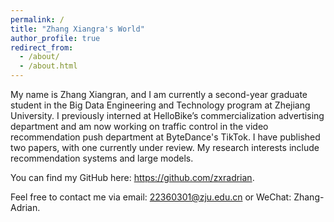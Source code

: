 ```yaml
---
permalink: /
title: "Zhang Xiangra's World"
author_profile: true
redirect_from: 
  - /about/
  - /about.html
---
```


My name is Zhang Xiangran, and I am currently a second-year graduate student in the Big Data Engineering and Technology program at Zhejiang University. I previously interned at HelloBike’s commercialization advertising department and am now working on traffic control in the video recommendation push department at ByteDance's TikTok. I have published two papers, with one currently under review. My research interests include recommendation systems and large models.

You can find my GitHub here: https://github.com/zxradrian.

Feel free to contact me via email: 22360301@zju.edu.cn or WeChat: Zhang-Adrian.
